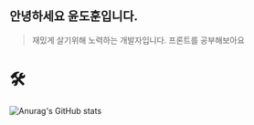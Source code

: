 ## 안녕하세요 윤도훈입니다.

> 재밌게 살기위해 노력하는 개발자입니다.
프론트를 공부해보아요

<h1>🛠️</h1>



![Anurag's GitHub stats](https://github-readme-stats.vercel.app/api?username=dohun08&show_icons=true&theme=radical)

